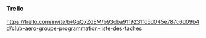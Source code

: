 ### Trello
https://trello.com/invite/b/GqQxZdEM/b93cba91f9231fd5d045e787c6d09b4d/club-aero-groupe-programmation-liste-des-taches
